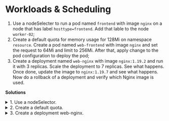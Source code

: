 # Workloads & Scheduling

1. Use a nodeSelecter to run a pod named `frontend` with image `nginx` on a node that has label `hosttype=frontend`. Add that lable to the node `worker-02`;
2. Create a default quota for memory usage for 128Mi on namespace `resource`. Create a pod named `web-frontend` with image `nginx` and set the request to 64Mi and limit to 256Mi. After that, apply change to the pod configuration to deploy the pod;
3. Create a deployment named `web-nginx` with image `nginx:1.19.2` and run it with 3 replicas. Scale the deployment to 7 replicas. See what happens. Once done, update the image to `nginx:1.19.7` and see what happens. Now do a rollback of a deployment and verify which Nginx image is used.

**Solutions**

<details>
<summary>1. Use a nodeSelector.</summary>
<br>
nodeSelector.yaml:

    apiVersion: v1
    kind: Pod
    metadata:
      name: frontend
    spec:
      containers:
        - name: frontend
          image: nginx
      nodeSelector:
        hosttype: frontend

Execute:

    $ kubectl label nodes worker-2 hosttype=frontend
    $ kubectl create -f nodeSelector.yaml

</details>

<details>
<summary>2. Create a default quota.</summary>
<br>
limit.yaml:

    apiVersion: v1
    kind: LimitRange
    metadata:
      name: tenant-max-mem
    spec:
      limits:
      - max:
          memory: 128Mi
        type: Container

web-frontend.yaml:

    apiVersion: v1
    kind: Pod
    metadata:
      name: web-frontend
    spec:
      containers:
        - name: web-frontend
          image: nginx
          resources:
            requests:
              memory: "64Mi"
            limits:
              memory: "256Mi"

Execute:

    $ kubectl create ns resource
    $ kubectl create -n resource -f limit.yaml
    $ kubectl create -f -n resource web-frontend.yaml
    Error from server (Forbidden): error when creating "web.yaml": pods "web-frontend" is forbidden: maximum memory usage per Container is 128Mi, but limit is 256Mi

</details>

<details>
<summary>3. Create a deployment web-nginx.</summary>
<br>

Execute:

    $ kubectl create deployment web-nginx --image=nginx --replicas=3
    $ kubectl scale deployment web-nginx --replicas=7
    $ kubectl set image deployment/web-nginx nginx=nginx:1.19.7
    $ kubectl rollout undo deployment web-nginx
    $ kubectl describe pod web-nginx-*-* | grep 'Image:'

</details>